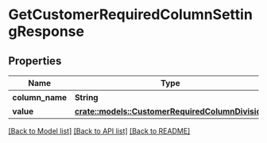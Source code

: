 # GetCustomerRequiredColumnSettingResponse

## Properties

Name | Type | Description | Notes
------------ | ------------- | ------------- | -------------
**column_name** | **String** | カラム名 | 
**value** | [**crate::models::CustomerRequiredColumnDivision**](customerRequiredColumnDivision.md) |  | 

[[Back to Model list]](../README.md#documentation-for-models) [[Back to API list]](../README.md#documentation-for-api-endpoints) [[Back to README]](../README.md)


